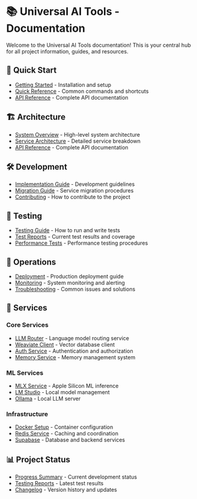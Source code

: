 # 📚 Universal AI Tools - Documentation

Welcome to the Universal AI Tools documentation! This is your central hub for all project information, guides, and resources.

## 🚀 Quick Start
- [Getting Started](getting-started/README.md) - Installation and setup
- [Quick Reference](getting-started/QUICK_REFERENCE.md) - Common commands and shortcuts
- [API Reference](architecture/API_REFERENCE.md) - Complete API documentation

## 🏗️ Architecture
- [System Overview](architecture/SYSTEM_OVERVIEW.md) - High-level system architecture
- [Service Architecture](architecture/SERVICE_ARCHITECTURE.md) - Detailed service breakdown
- [API Reference](architecture/API_REFERENCE.md) - Complete API documentation

## 🛠️ Development
- [Implementation Guide](development/IMPLEMENTATION_GUIDE.md) - Development guidelines
- [Migration Guide](development/MIGRATION_GUIDE.md) - Service migration procedures
- [Contributing](development/CONTRIBUTING.md) - How to contribute to the project

## 🧪 Testing
- [Testing Guide](testing/TESTING_GUIDE.md) - How to run and write tests
- [Test Reports](testing/TEST_REPORTS.md) - Current test results and coverage
- [Performance Tests](testing/PERFORMANCE_TESTS.md) - Performance testing procedures

## 🚀 Operations
- [Deployment](operations/DEPLOYMENT.md) - Production deployment guide
- [Monitoring](operations/MONITORING.md) - System monitoring and alerting
- [Troubleshooting](operations/TROUBLESHOOTING.md) - Common issues and solutions

## 🔧 Services
### Core Services
- [LLM Router](services/core/LLM_ROUTER.md) - Language model routing service
- [Weaviate Client](services/core/WEAVIATE_CLIENT.md) - Vector database client
- [Auth Service](services/core/AUTH_SERVICE.md) - Authentication and authorization
- [Memory Service](services/core/MEMORY_SERVICE.md) - Memory management system

### ML Services
- [MLX Service](services/ml/MLX_SERVICE.md) - Apple Silicon ML inference
- [LM Studio](services/ml/LM_STUDIO.md) - Local model management
- [Ollama](services/ml/OLLAMA.md) - Local LLM server

### Infrastructure
- [Docker Setup](services/infrastructure/DOCKER_SETUP.md) - Container configuration
- [Redis Service](services/infrastructure/REDIS_SERVICE.md) - Caching and coordination
- [Supabase](services/infrastructure/SUPABASE_SETUP.md) - Database and backend services

## 📊 Project Status
- [Progress Summary](../PROGRESS_SUMMARY.md) - Current development status
- [Testing Reports](testing/TEST_REPORTS.md) - Latest test results
- [Changelog](../CHANGELOG.md) - Version history and updates
